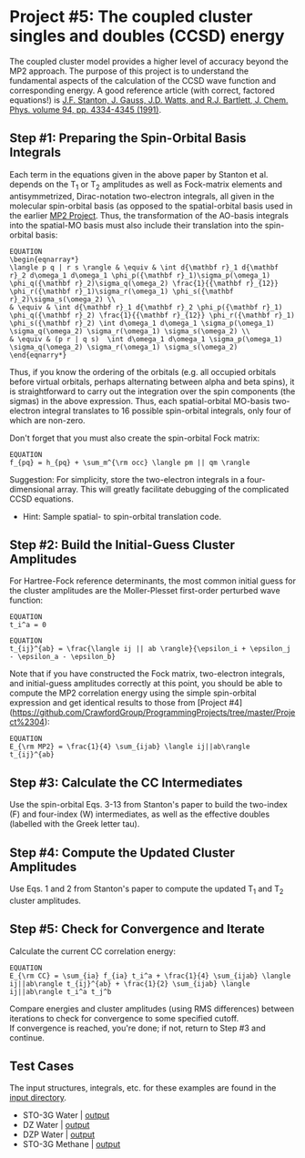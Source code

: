 # Project #5: The coupled cluster singles and doubles (CCSD) energy
The coupled cluster model provides a higher level of accuracy beyond the MP2 approach.  The purpose of this project is to understand the fundamental aspects of the calculation of the CCSD wave function and corresponding energy.  A good reference article (with correct, factored equations!) is [J.F. Stanton, J. Gauss, J.D. Watts, and R.J. Bartlett, J. Chem. Phys. volume 94, pp. 4334-4345 (1991)]( http://sirius.chem.vt.edu/wiki/lib/exe/fetch.php?media=crawdad:programming:jcp_94_4334_1991.pdf).
## Step #1: Preparing the Spin-Orbital Basis Integrals 
Each term in the equations given in the above paper by Stanton et al. depends on the T<sub>1</sub> or T<sub>2</sub> 
amplitudes as well as Fock-matrix elements and antisymmetrized, Dirac-notation two-electron integrals, all given in the molecular spin-orbital basis 
(as opposed to the spatial-orbital basis used in the earlier [MP2 Project](https://github.com/CrawfordGroup/ProgrammingProjects/tree/master/Project%2304).
Thus, the transformation of the AO-basis integrals into the spatial-MO basis must also include their translation into the spin-orbital basis:

```
EQUATION
\begin{eqnarray*}
\langle p q | r s \rangle & \equiv & \int d{\mathbf r}_1 d{\mathbf r}_2 d\omega_1 d\omega_1 \phi_p({\mathbf r}_1)\sigma_p(\omega_1) \phi_q({\mathbf r}_2)\sigma_q(\omega_2) \frac{1}{{\mathbf r}_{12}} \phi_r({\mathbf r}_1)\sigma_r(\omega_1) \phi_s({\mathbf r}_2)\sigma_s(\omega_2) \\
& \equiv & \int d{\mathbf r}_1 d{\mathbf r}_2 \phi_p({\mathbf r}_1) \phi_q({\mathbf r}_2) \frac{1}{{\mathbf r}_{12}} \phi_r({\mathbf r}_1) \phi_s({\mathbf r}_2) \int d\omega_1 d\omega_1 \sigma_p(\omega_1) \sigma_q(\omega_2) \sigma_r(\omega_1) \sigma_s(\omega_2) \\
& \equiv & (p r | q s)  \int d\omega_1 d\omega_1 \sigma_p(\omega_1) \sigma_q(\omega_2) \sigma_r(\omega_1) \sigma_s(\omega_2)
\end{eqnarry*}
```


Thus, if you know the ordering of the orbitals (e.g. all occupied orbitals before virtual orbitals, perhaps alternating between alpha and beta spins), it is straightforward to carry out the integration over the spin components (the sigmas) in the above expression.  Thus, each spatial-orbital MO-basis two-electron integral translates to 16 possible spin-orbital integrals, only four of which are non-zero.

Don't forget that you must also create the spin-orbital Fock matrix:

```
EQUATION
f_{pq} = h_{pq} + \sum_m^{\rm occ} \langle pm || qm \rangle
```

Suggestion: For simplicity, store the two-electron integrals in a four-dimensional array.  This will greatly facilitate debugging of the complicated CCSD equations.

  * Hint: Sample spatial- to spin-orbital translation code.

## Step #2: Build the Initial-Guess Cluster Amplitudes 
For Hartree-Fock reference determinants, the most common initial guess for the cluster amplitudes are the Moller-Plesset first-order perturbed wave function:
```
EQUATION
t_i^a = 0
```

```
EQUATION
t_{ij}^{ab} = \frac{\langle ij || ab \rangle}{\epsilon_i + \epsilon_j - \epsilon_a - \epsilon_b}

```

Note that if you have constructed the Fock matrix, two-electron integrals, and initial-guess amplitudes correctly at this point, 
you should be able to compute the MP2 correlation energy using the simple spin-orbital expression and get identical results to those from 
[Project #4] (https://github.com/CrawfordGroup/ProgrammingProjects/tree/master/Project%2304):

```
EQUATION
E_{\rm MP2} = \frac{1}{4} \sum_{ijab} \langle ij||ab\rangle t_{ij}^{ab}
```

## Step #3: Calculate the CC Intermediates 
Use the spin-orbital Eqs. 3-13 from Stanton's paper to build the two-index (F) and four-index (W) intermediates, as well as the effective doubles (labelled with the Greek letter tau).

## Step #4: Compute the Updated Cluster Amplitudes 
Use Eqs. 1 and 2 from Stanton's paper to compute the updated T<sub>1</sub> and T<sub>2</sub> cluster amplitudes.

## Step #5: Check for Convergence and Iterate 
Calculate the current CC correlation energy:

```
EQUATION
E_{\rm CC} = \sum_{ia} f_{ia} t_i^a + \frac{1}{4} \sum_{ijab} \langle ij||ab\rangle t_{ij}^{ab} + \frac{1}{2} \sum_{ijab} \langle ij||ab\rangle t_i^a t_j^b
```
Compare energies and cluster amplitudes (using RMS differences) between iterations to check for convergence to some specified cutoff.  
If convergence is reached, you're done; if not, return to Step #3 and continue.

## Test Cases 
The input structures, integrals, etc. for these examples are found in the 
[input directory](https://github.com/CrawfordGroup/ProgrammingProjects/tree/master/Project%2305/input).

* STO-3G Water | [output](https://github.com/CrawfordGroup/ProgrammingProjects/blob/master/Project%2305/output/h2o/STO-3G/output.txt)
* DZ Water | [output](https://github.com/CrawfordGroup/ProgrammingProjects/blob/master/Project%2305/output/h2o/DZ/output.txt)
* DZP Water | [output](https://github.com/CrawfordGroup/ProgrammingProjects/blob/master/Project%2305/output/h2o/DZP/output.txt)
* STO-3G Methane | [output](https://github.com/CrawfordGroup/ProgrammingProjects/blob/master/Project%2305/output/ch4/STO-3G/output.txt)

